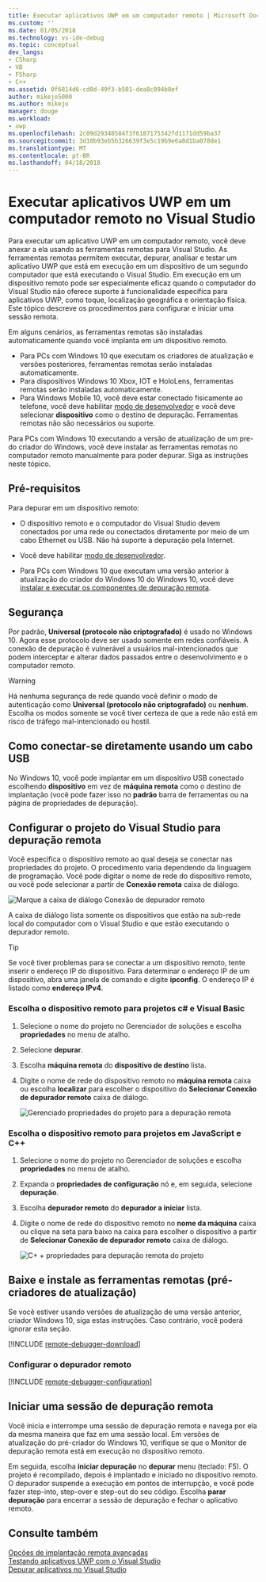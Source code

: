 ```yaml
---
title: Executar aplicativos UWP em um computador remoto | Microsoft Docs
ms.custom: ''
ms.date: 01/05/2018
ms.technology: vs-ide-debug
ms.topic: conceptual
dev_langs:
- CSharp
- VB
- FSharp
- C++
ms.assetid: 0f6814d6-cd0d-49f3-b501-dea8c094b8ef
author: mikejo5000
ms.author: mikejo
manager: douge
ms.workload:
- uwp
ms.openlocfilehash: 2c09d29340584f3f6187175342fd1171dd59ba37
ms.sourcegitcommit: 3d10b93eb5b326639f3e5c19b9e6a8d1ba078de1
ms.translationtype: MT
ms.contentlocale: pt-BR
ms.lasthandoff: 04/18/2018
---
```

# <a name="run-uwp-apps-on-a-remote-machine-in-visual-studio"></a>Executar aplicativos UWP em um computador remoto no Visual Studio
  
Para executar um aplicativo UWP em um computador remoto, você deve anexar a ela usando as ferramentas remotas para Visual Studio. As ferramentas remotas permitem executar, depurar, analisar e testar um aplicativo UWP que está em execução em um dispositivo de um segundo computador que está executando o Visual Studio. Em execução em um dispositivo remoto pode ser especialmente eficaz quando o computador do Visual Studio não oferece suporte à funcionalidade específica para aplicativos UWP, como toque, localização geográfica e orientação física. Este tópico descreve os procedimentos para configurar e iniciar uma sessão remota.

Em alguns cenários, as ferramentas remotas são instaladas automaticamente quando você implanta em um dispositivo remoto.

- Para PCs com Windows 10 que executam os criadores de atualização e versões posteriores, ferramentas remotas serão instaladas automaticamente.
- Para dispositivos Windows 10 Xbox, IOT e HoloLens, ferramentas remotas serão instaladas automaticamente.
- Para Windows Mobile 10, você deve estar conectado fisicamente ao telefone, você deve habilitar [modo de desenvolvedor](/windows/uwp/get-started/enable-your-device-for-development) e você deve selecionar **dispositivo** como o destino de depuração. Ferramentas remotas não são necessários ou suporte.

Para PCs com Windows 10 executando a versão de atualização de um pre-do criador do Windows, você deve instalar as ferramentas remotas no computador remoto manualmente para poder depurar. Siga as instruções neste tópico. 
  
##  <a name="BKMK_Prerequisites"></a> Pré-requisitos  
 Para depurar em um dispositivo remoto:  
  
- O dispositivo remoto e o computador do Visual Studio devem conectados por uma rede ou conectados diretamente por meio de um cabo Ethernet ou USB. Não há suporte à depuração pela Internet.  

- Você deve habilitar [modo de desenvolvedor](/windows/uwp/get-started/enable-your-device-for-development). 
  
- Para PCs com Windows 10 que executam uma versão anterior à atualização do criador do Windows 10 do Windows 10, você deve [instalar e executar os componentes de depuração remota](#BKMK_download).
  
##  <a name="BKMK_Security"></a> Segurança  
Por padrão, **Universal (protocolo não criptografado)** é usado no Windows 10. Agora esse protocolo deve ser usado somente em redes confiáveis. A conexão de depuração é vulnerável a usuários mal-intencionados que podem interceptar e alterar dados passados entre o desenvolvimento e o computador remoto.
  
> [!WARNING]
>  Há nenhuma segurança de rede quando você definir o modo de autenticação como **Universal (protocolo não criptografado)** ou **nenhum**. Escolha os modos somente se você tiver certeza de que a rede não está em risco de tráfego mal-intencionado ou hostil.  
  
##  <a name="BKMK_DirectConnect"></a> Como conectar-se diretamente usando um cabo USB 

No Windows 10, você pode implantar em um dispositivo USB conectado escolhendo **dispositivo** em vez de **máquina remota** como o destino de implantação (você pode fazer isso no **padrão** barra de ferramentas ou na página de propriedades de depuração).

##  <a name="BKMK_ConnectVS"></a> Configurar o projeto do Visual Studio para depuração remota  
 Você especifica o dispositivo remoto ao qual deseja se conectar nas propriedades do projeto. O procedimento varia dependendo da linguagem de programação. Você pode digitar o nome de rede do dispositivo remoto, ou você pode selecionar a partir de **Conexão remota** caixa de diálogo.  
  
 ![Marque a caixa de diálogo Conexão de depurador remoto](../debugger/media/vsrun_selectremotedebuggerdlg.png "VSRUN_SelectRemoteDebuggerDlg")  
  
 A caixa de diálogo lista somente os dispositivos que estão na sub-rede local do computador com o Visual Studio e que estão executando o depurador remoto.  
  
> [!TIP]
>  Se você tiver problemas para se conectar a um dispositivo remoto, tente inserir o endereço IP do dispositivo. Para determinar o endereço IP de um dispositivo, abra uma janela de comando e digite **ipconfig**. O endereço IP é listado como **endereço IPv4**.  
  
###  <a name="BKMK_Choosing_the_remote_device_for_C__and_Visual_Basic_projects"></a> Escolha o dispositivo remoto para projetos c# e Visual Basic  
  
1.  Selecione o nome do projeto no Gerenciador de soluções e escolha **propriedades** no menu de atalho.  
  
2.  Selecione **depurar**.  
  
3.  Escolha **máquina remota** do **dispositivo de destino** lista.  
  
4.  Digite o nome de rede do dispositivo remoto no **máquina remota** caixa ou escolha **localizar** para escolher o dispositivo do **Selecionar Conexão de depurador remoto** caixa de diálogo. 

    ![Gerenciado propriedades do projeto para a depuração remota](../debugger/media/vsrun_managed_projprop_remote.png "VSRUN_Managed_ProjProp_Remote")  
  
###  <a name="BKMK_Choosing_the_remote_device_for_JavaScript_and_C___projects"></a> Escolha o dispositivo remoto para projetos em JavaScript e C++  
  
1.  Selecione o nome do projeto no Gerenciador de soluções e escolha **propriedades** no menu de atalho.  
  
2.  Expanda o **propriedades de configuração** nó e, em seguida, selecione **depuração**.  
  
3.  Escolha **depurador remoto** do **depurador a iniciar** lista.  
  
4.  Digite o nome de rede do dispositivo remoto no **nome da máquina** caixa ou clique na seta para baixo na caixa para escolher o dispositivo a partir de **Selecionar Conexão de depurador remoto** caixa de diálogo.  

    ![C&#43; &#43; propriedades para depuração remota do projeto](../debugger/media/vsrun_cpp_projprop_remote.png "VSRUN_CPP_ProjProp_Remote")
  
## <a name="BKMK_download"></a> Baixe e instale as ferramentas remotas (pré-criadores de atualização)

Se você estiver usando versões de atualização de uma versão anterior, criador Windows 10, siga estas instruções. Caso contrário, você poderá ignorar esta seção.

[!INCLUDE [remote-debugger-download](../debugger/includes/remote-debugger-download.md)]
  
### <a name="BKMK_setup"></a> Configurar o depurador remoto

[!INCLUDE [remote-debugger-configuration](../debugger/includes/remote-debugger-configuration.md)]  
  
##  <a name="BKMK_RunRemoteDebug"></a> Iniciar uma sessão de depuração remota  
 Você inicia e interrompe uma sessão de depuração remota e navega por ela da mesma maneira que faz em uma sessão local. Em versões de atualização do pré-criador do Windows 10, verifique se que o Monitor de depuração remota está em execução no dispositivo remoto.  
  
 Em seguida, escolha **iniciar depuração** no **depurar** menu (teclado: F5). O projeto é recompilado, depois é implantado e iniciado no dispositivo remoto. O depurador suspende a execução em pontos de interrupção, e você pode fazer step-into, step-over e step-out do seu código. Escolha **parar depuração** para encerrar a sessão de depuração e fechar o aplicativo remoto.
  
## <a name="see-also"></a>Consulte também  
 [Opções de implantação remota avançadas](/windows/uwp/debug-test-perf/deploying-and-debugging-uwp-apps#advanced-remote-deployment-options)  
 [Testando aplicativos UWP com o Visual Studio](../test/testing-store-apps-with-visual-studio.md)   
 [Depurar aplicativos no Visual Studio](../debugger/debug-store-apps-in-visual-studio.md)